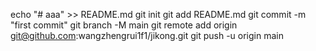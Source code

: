 echo "# aaa" >> README.md
git init
git add README.md
git commit -m "first commit"
git branch -M main
git remote add origin git@github.com:wangzhengrui1f1/jikong.git
git push -u origin main
